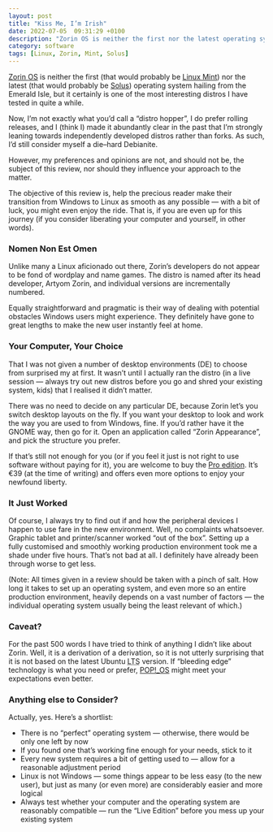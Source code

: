```yaml
---
layout: post
title: "Kiss Me, I’m Irish"
date: 2022-07-05  09:31:29 +0100
description: "Zorin OS is neither the first nor the latest operating system from Ireland, but it certainly is one of the most interesting."
category: software
tags: [Linux, Zorin, Mint, Solus]
---
```


<p><a rel="external" href="https://zorin.com/">Zorin <abbr>OS</abbr></a> is neither the first (that would probably be <a rel="external" href="https://linuxmint.com/">Linux Mint</a>) nor the latest (that would probably be <a rel="external" href="https://getsol.us/home/">Solus</a>) operating system hailing from the Emerald Isle, but it certainly is one of the most interesting distros I have tested in quite a while.</p>

<p>Now, I’m not exactly what you’d call a “distro hopper”, I do prefer rolling releases, and I (think I) made it abundantly clear in the past that I’m strongly leaning towards independently developed distros rather than forks. As such, I’d still consider myself a die–hard Debianite.</p>

<p>However, my preferences and opinions are not, and should not be, the subject of this review, nor should they influence your approach to the matter.</p>

<p>The objective of this review is, help the precious reader make their transition from Windows to Linux as smooth as any possible — with a bit of luck, you might even enjoy the ride. That is, if you are even up for this journey (if you consider liberating your computer and yourself, in other words).</p>
<!--more-->

<h3>Nomen Non Est Omen</h3>

<p>Unlike many a Linux aficionado out there, Zorin’s developers do not appear to be fond of wordplay and name games. The distro is named after its head developer, Artyom Zorin, and individual versions are incrementally numbered.</p>

<p>Equally straightforward and pragmatic is their way of dealing with potential obstacles Windows users might experience. They definitely have gone to great lengths to make the new user instantly feel at home.</p>

<h3>Your Computer, Your Choice</h3>

<p>That I was not given a number of desktop environments (<abbr>DE</abbr>) to choose from surprised my at first. It wasn’t until I actually ran the distro (in a live session — always try out new distros before you go and shred your existing system, kids) that I realised it didn’t matter.</p>

<p>There was no need to decide on any particular <abbr>DE</abbr>, because Zorin let’s you switch desktop layouts on the fly. If you want your desktop to look and work the way you are used to from Windows, fine. If you’d rather have it the <abbr>GNOME</abbr> way, then go for it. Open an application called “Zorin Appearance”, and pick the structure you prefer.</p>

<p>If that’s still not enough for you (or if you feel it just is not right to use software without paying for it), you are welcome to buy the <a rel="external" href="https://zorin.com/os/pro/">Pro edition</a>. It’s €39 (at the time of writing) and offers even more options to enjoy your newfound liberty.</p>

<h3>It Just Worked</h3>

<p>Of course, I always try to find out if and how the peripheral devices I happen to use fare in the new environment. Well, no complaints whatsoever. Graphic tablet and printer/scanner worked “out of the box”. Setting up a fully customised and smoothly working production environment took me a shade under five hours. That’s not bad at all. I definitely have already been through worse to get less.</p>

<p>(Note: All times given in a review should be taken with a pinch of salt. How long it takes to set up an operating system, and even more so an entire production environment, heavily depends on a vast number of factors — the individual operating system usually being the least relevant of which.)</p>

<h3>Caveat?</h3>

<p>For the past 500 words I have tried to think of anything I didn’t like about Zorin. Well, it is a derivation of a derivation, so it is not utterly surprising that it is not based on the latest Ubuntu <abbr title="Long–Term Support">LTS</abbr> version. If “bleeding edge” technology is what you need or prefer, <a rel="external" href="https://pop.system76.com/">POP!_OS</a> might meet your expectations even better.</p>

<h3>Anything else to Consider?</h3>

<p>Actually, yes. Here’s a shortlist:</p>

<ul>
<li>There is no “perfect” operating system — otherwise, there would be only one left by now</li>
<li>If you found one that’s working fine enough for your needs, stick to it</li>
<li>Every new system requires a bit of getting used to — allow for a reasonable adjustment period</li>
<li>Linux is not Windows — some things appear to be less easy (to the new user), but just as many (or even more) are considerably easier and more logical</li>
<li>Always test whether your computer and the operating system are reasonably compatible — run the “Live Edition” before you mess up your existing system</li>
</ul>
